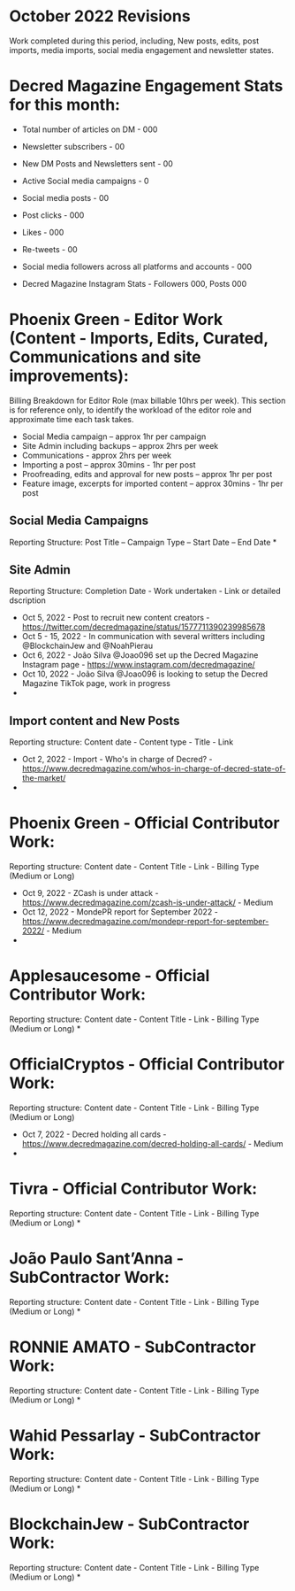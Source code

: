 # October 2022 Revisions
Work completed during this period, including, New posts, edits, post imports, media imports, social media engagement and newsletter states.

# Decred Magazine Engagement Stats for this month:
* Total number of articles on DM -  000
* Newsletter subscribers - 00
* New DM Posts and Newsletters sent - 00
* Active Social media campaigns - 0
* Social media posts - 00
* Post clicks - 000
* Likes - 000
* Re-tweets - 00
* Social media followers across all platforms and accounts - 000

* Decred Magazine Instagram Stats - Followers 000, Posts 000


# Phoenix Green - Editor Work (Content - Imports, Edits, Curated, Communications and site improvements):

Billing Breakdown for Editor Role (max billable 10hrs per week).
This section is for reference only, to identify the workload of the editor role and approximate time each task takes.
* Social Media campaign – approx 1hr per campaign
* Site Admin including backups – approx 2hrs per week
* Communications - approx 2hrs per week
* Importing a post – approx 30mins - 1hr per post
* Proofreading, edits and approval for new posts – approx 1hr per post
* Feature image, excerpts for imported content – approx 30mins - 1hr per post 

## Social Media Campaigns 
Reporting Structure: Post Title – Campaign Type – Start Date – End Date
* 

## Site Admin
Reporting Structure: Completion Date - Work undertaken - Link or detailed dscription
* Oct 5, 2022 - Post to recruit new content creators - https://twitter.com/decredmagazine/status/1577711390239985678
* Oct 5 - 15, 2022 - In communication with several writters including @BlockchainJew and @NoahPierau
* Oct 6, 2022 - João Silva @Joao096 set up the Decred Magazine Instagram page - https://www.instagram.com/decredmagazine/
* Oct 10, 2022 - João Silva @Joao096 is looking to setup the Decred Magazine TikTok page, work in progress
* 

## Import content and New Posts
Reporting structure: Content date - Content type - Title - Link
* Oct 2, 2022 - Import - Who's in charge of Decred? - https://www.decredmagazine.com/whos-in-charge-of-decred-state-of-the-market/
* 

# Phoenix Green - Official Contributor Work:
Reporting structure: Content date - Content Title - Link - Billing Type (Medium or Long)
* Oct 9, 2022 - ZCash is under attack - https://www.decredmagazine.com/zcash-is-under-attack/ - Medium
* Oct 12, 2022 - MondePR report for September 2022 - https://www.decredmagazine.com/mondepr-report-for-september-2022/ - Medium
* 

# Applesaucesome - Official Contributor Work:
Reporting structure: Content date - Content Title - Link - Billing Type (Medium or Long)
* 

# OfficialCryptos - Official Contributor Work:
Reporting structure: Content date - Content Title - Link - Billing Type (Medium or Long)
* Oct 7, 2022 - Decred holding all cards - https://www.decredmagazine.com/decred-holding-all-cards/ - Medium
* 

# Tivra - Official Contributor Work:
Reporting structure: Content date - Content Title - Link - Billing Type (Medium or Long)
* 

# João Paulo Sant’Anna - SubContractor Work:
Reporting structure: Content date - Content Title - Link - Billing Type (Medium or Long)
* 

# RONNIE AMATO - SubContractor Work:
Reporting structure: Content date - Content Title - Link - Billing Type (Medium or Long)
* 

# Wahid Pessarlay - SubContractor Work:
Reporting structure: Content date - Content Title - Link - Billing Type (Medium or Long)
* 

# BlockchainJew - SubContractor Work:
Reporting structure: Content date - Content Title - Link - Billing Type (Medium or Long)
* 


